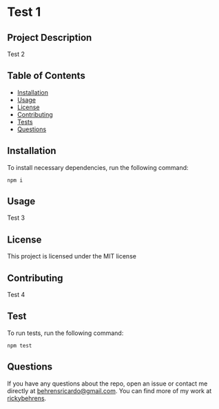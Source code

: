 # Test 1

## Project Description
Test 2

## Table of Contents
- [Installation](#installation)
- [Usage](#usage)
- [License](#license)
- [Contributing](#contributing)
- [Tests](#test)
- [Questions](#questions)

## Installation
To install necessary dependencies, run the following command:
```
npm i
```

## Usage
Test 3

## License
This project is licensed under the MIT license

## Contributing
Test 4

## Test
To run tests, run the following command:
```
npm test
```

## Questions
If you have any questions about the repo, open an issue or contact me directly at [behrensricardo@gmail.com](mailto:behrensricardo@gmail.com). You can find more of my work at [rickybehrens](www.github.com/rickybehrens).

